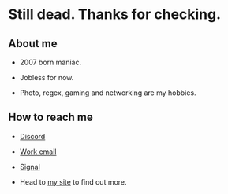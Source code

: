 # Still dead. Thanks for checking.

## About me

- 2007 born maniac.

- Jobless for now.

- Photo, regex, gaming and networking are my hobbies.

## How to reach me

- [Discord](https://discordapp.com/users/717255311060238387)

- [Work email](mailto:andy@aervnu.moe)

- [Signal](https://signal.me/#eu/GzuQlUo5hWHjbngK7sIXAjiHMRavHLgoLA-K11mlXCSzI7DSszlI1ZbGpi8_suMp)

- Head to [my site](https://aervnu.moe) to find out more.

